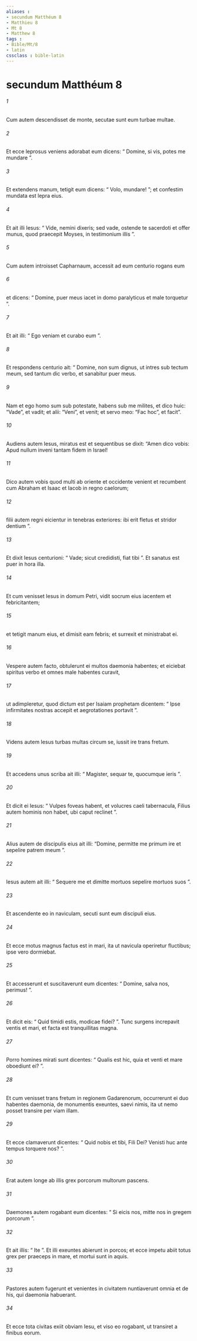 ```yaml
---
aliases : 
- secundum Matthéum 8
- Matthieu 8
- Mt 8
- Matthew 8
tags : 
- Bible/Mt/8
- latin
cssclass : bible-latin
---
```


# secundum Matthéum 8

###### 1
Cum autem descendisset de monte, secutae sunt eum turbae multae.
###### 2
Et ecce leprosus veniens adorabat eum dicens: “ Domine, si vis, potes me mundare ”. 
###### 3
Et extendens manum, tetigit eum dicens: “ Volo, mundare! ”; et confestim mundata est lepra eius. 
###### 4
Et ait illi Iesus: “ Vide, nemini dixeris; sed vade, ostende te sacerdoti et offer munus, quod praecepit Moyses, in testimonium illis ”.
###### 5
Cum autem introisset Capharnaum, accessit ad eum centurio rogans eum 
###### 6
et dicens: “ Domine, puer meus iacet in domo paralyticus et male torquetur ”. 
###### 7
Et ait illi: “ Ego veniam et curabo eum ”. 
###### 8
Et respondens centurio ait: “ Domine, non sum dignus, ut intres sub tectum meum, sed tantum dic verbo, et sanabitur puer meus. 
###### 9
Nam et ego homo sum sub potestate, habens sub me milites, et dico huic: “Vade”, et vadit; et alii: “Veni”, et venit; et servo meo: “Fac hoc”, et facit”.
###### 10
Audiens autem Iesus, miratus est et sequentibus se dixit: “Amen dico vobis: Apud nullum inveni tantam fidem in Israel! 
###### 11
Dico autem vobis quod multi ab oriente et occidente venient et recumbent cum Abraham et Isaac et Iacob in regno caelorum; 
###### 12
filii autem regni eicientur in tenebras exteriores: ibi erit fletus et stridor dentium ”. 
###### 13
Et dixit Iesus centurioni: “ Vade; sicut credidisti, fiat tibi ”. Et sanatus est puer in hora illa.
###### 14
Et cum venisset Iesus in domum Petri, vidit socrum eius iacentem et febricitantem; 
###### 15
et tetigit manum eius, et dimisit eam febris; et surrexit et ministrabat ei.
###### 16
Vespere autem facto, obtulerunt ei multos daemonia habentes; et eiciebat spiritus verbo et omnes male habentes curavit, 
###### 17
ut adimpleretur, quod dictum est per Isaiam prophetam dicentem: “ Ipse infirmitates nostras accepit et aegrotationes portavit ”.
###### 18
Videns autem Iesus turbas multas circum se, iussit ire trans fretum. 
###### 19
Et accedens unus scriba ait illi: “ Magister, sequar te, quocumque ieris ”. 
###### 20
Et dicit ei Iesus: “ Vulpes foveas habent, et volucres caeli tabernacula, Filius autem hominis non habet, ubi caput reclinet ”.
###### 21
Alius autem de discipulis eius ait illi: “Domine, permitte me primum ire et sepelire patrem meum ”. 
###### 22
Iesus autem ait illi: “ Sequere me et dimitte mortuos sepelire mortuos suos ”.
###### 23
Et ascendente eo in naviculam, secuti sunt eum discipuli eius. 
###### 24
Et ecce motus magnus factus est in mari, ita ut navicula operiretur fluctibus; ipse vero dormiebat. 
###### 25
Et accesserunt et suscitaverunt eum dicentes: “ Domine, salva nos, perimus! ”. 
###### 26
Et dicit eis: “ Quid timidi estis, modicae fidei? ”. Tunc surgens increpavit ventis et mari, et facta est tranquillitas magna. 
###### 27
Porro homines mirati sunt dicentes: “ Qualis est hic, quia et venti et mare oboediunt ei? ”. 
###### 28
Et cum venisset trans fretum in regionem Gadarenorum, occurrerunt ei duo habentes daemonia, de monumentis exeuntes, saevi nimis, ita ut nemo posset transire per viam illam. 
###### 29
Et ecce clamaverunt dicentes: “ Quid nobis et tibi, Fili Dei? Venisti huc ante tempus torquere nos? ”. 
###### 30
Erat autem longe ab illis grex porcorum multorum pascens. 
###### 31
Daemones autem rogabant eum dicentes: “ Si eicis nos, mitte nos in gregem porcorum ”. 
###### 32
Et ait illis: “ Ite ”. Et illi exeuntes abierunt in porcos; et ecce impetu abiit totus grex per praeceps in mare, et mortui sunt in aquis. 
###### 33
Pastores autem fugerunt et venientes in civitatem nuntiaverunt omnia et de his, qui daemonia habuerant. 
###### 34
Et ecce tota civitas exiit obviam Iesu, et viso eo rogabant, ut transiret a finibus eorum.
